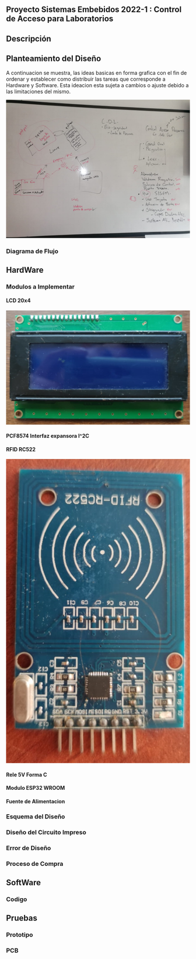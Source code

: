 ## Proyecto Sistemas Embebidos 2022-1 : Control de Acceso para Laboratorios
## Descripción

## Planteamiento del Diseño
A continuacion se muestra, las ideas basicas en forma grafica con el fin de ordenar y establecer como  distribuir las tareas que corresponde a Hardware y Software. Esta ideacion esta sujeta a cambios o ajuste debido a las limitaciones del mismo.

![IdeasBasicas](./Documentacion/Imagenes/Ideacion.jpeg)

### Diagrama de Flujo
## HardWare
### Modulos a Implementar
#### LCD 20x4

![LCD](./Documentacion/Imagenes/LCD.jpeg)
#### PCF8574 Interfaz expansora I^2C
#### RFID RC522
![RFID](./Documentacion/Imagenes/RFID.jpeg)
#### Rele 5V Forma C
#### Modulo ESP32 WROOM
#### Fuente de Alimentacion
### Esquema del Diseño
### Diseño del Circuito Impreso
### Error de Diseño
### Proceso de Compra
## SoftWare
### Codigo
## Pruebas
### Prototipo
### PCB
